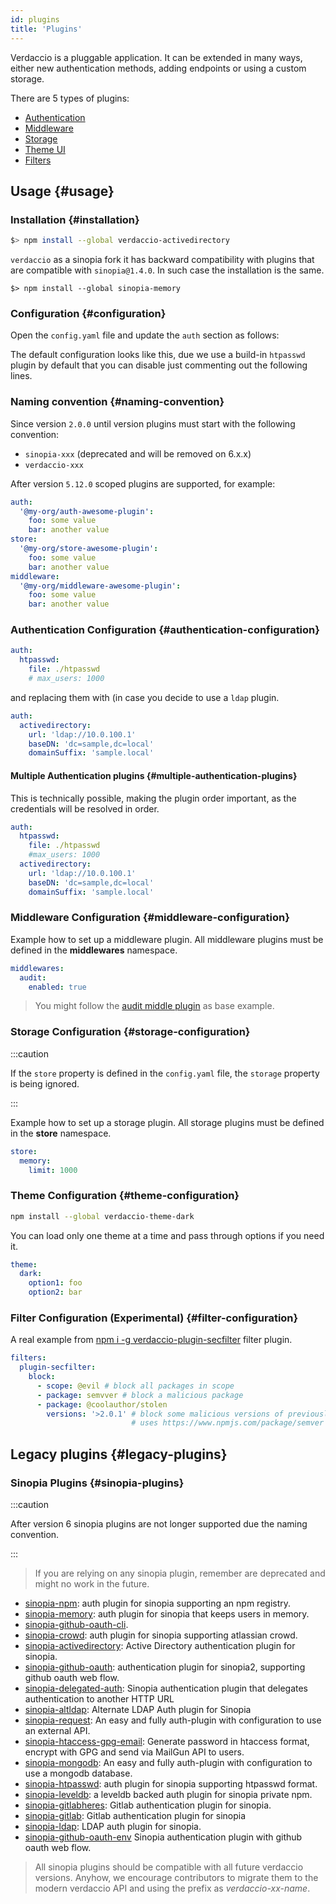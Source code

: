 ```yaml
---
id: plugins
title: 'Plugins'
---
```


Verdaccio is a pluggable application. It can be extended in many ways, either new authentication methods, adding endpoints or using a custom storage.

There are 5 types of plugins:

- [Authentication](plugin-auth.md)
- [Middleware](plugin-middleware.md)
- [Storage](plugin-storage.md)
- [Theme UI](plugin-theme.md)
- [Filters](plugin-filter.md)

## Usage {#usage}

### Installation {#installation}

```bash
$> npm install --global verdaccio-activedirectory
```

`verdaccio` as a sinopia fork it has backward compatibility with plugins that are compatible with `sinopia@1.4.0`. In such case the installation is the same.

```
$> npm install --global sinopia-memory
```

### Configuration {#configuration}

Open the `config.yaml` file and update the `auth` section as follows:

The default configuration looks like this, due we use a build-in `htpasswd` plugin by default that you can disable just commenting out the following lines.

### Naming convention {#naming-convention}

Since version `2.0.0` until version plugins must start with the following convention:

- `sinopia-xxx` (deprecated and will be removed on 6.x.x)
- `verdaccio-xxx`

After version `5.12.0` scoped plugins are supported, for example:

```yaml
auth:
  '@my-org/auth-awesome-plugin':
    foo: some value
    bar: another value
store:
  '@my-org/store-awesome-plugin':
    foo: some value
    bar: another value
middleware:
  '@my-org/middleware-awesome-plugin':
    foo: some value
    bar: another value
```

### Authentication Configuration {#authentication-configuration}

```yaml
auth:
  htpasswd:
    file: ./htpasswd
    # max_users: 1000
```

and replacing them with (in case you decide to use a `ldap` plugin.

```yaml
auth:
  activedirectory:
    url: 'ldap://10.0.100.1'
    baseDN: 'dc=sample,dc=local'
    domainSuffix: 'sample.local'
```

#### Multiple Authentication plugins {#multiple-authentication-plugins}

This is technically possible, making the plugin order important, as the credentials will be resolved in order.

```yaml
auth:
  htpasswd:
    file: ./htpasswd
    #max_users: 1000
  activedirectory:
    url: 'ldap://10.0.100.1'
    baseDN: 'dc=sample,dc=local'
    domainSuffix: 'sample.local'
```

### Middleware Configuration {#middleware-configuration}

Example how to set up a middleware plugin. All middleware plugins must be defined in the **middlewares** namespace.

```yaml
middlewares:
  audit:
    enabled: true
```

> You might follow the [audit middle plugin](https://github.com/verdaccio/verdaccio-audit) as base example.

### Storage Configuration {#storage-configuration}

:::caution

If the `store` property is defined in the `config.yaml` file, the `storage` property is being ignored.

:::

Example how to set up a storage plugin. All storage plugins must be defined in the **store** namespace.

```yaml
store:
  memory:
    limit: 1000
```

### Theme Configuration {#theme-configuration}

```bash
npm install --global verdaccio-theme-dark
```

You can load only one theme at a time and pass through options if you need it.

```yaml
theme:
  dark:
    option1: foo
    option2: bar
```

### Filter Configuration (Experimental) {#filter-configuration}

A real example from [npm i -g verdaccio-plugin-secfilter](https://github.com/Ansile/verdaccio-plugin-secfilter) filter plugin.

```yaml
filters:
  plugin-secfilter:
    block:
      - scope: @evil # block all packages in scope
      - package: semvver # block a malicious package
      - package: @coolauthor/stolen
        versions: '>2.0.1' # block some malicious versions of previously ok package
                           # uses https://www.npmjs.com/package/semver syntax
```

## Legacy plugins {#legacy-plugins}

### Sinopia Plugins {#sinopia-plugins}

:::caution

After version 6 sinopia plugins are not longer supported due the naming convention.

:::

> If you are relying on any sinopia plugin, remember are deprecated and might no work in the future.

- [sinopia-npm](https://www.npmjs.com/package/sinopia-npm): auth plugin for sinopia supporting an npm registry.
- [sinopia-memory](https://www.npmjs.com/package/sinopia-memory): auth plugin for sinopia that keeps users in memory.
- [sinopia-github-oauth-cli](https://www.npmjs.com/package/sinopia-github-oauth-cli).
- [sinopia-crowd](https://www.npmjs.com/package/sinopia-crowd): auth plugin for sinopia supporting atlassian crowd.
- [sinopia-activedirectory](https://www.npmjs.com/package/sinopia-activedirectory): Active Directory authentication plugin for sinopia.
- [sinopia-github-oauth](https://www.npmjs.com/package/sinopia-github-oauth): authentication plugin for sinopia2, supporting github oauth web flow.
- [sinopia-delegated-auth](https://www.npmjs.com/package/sinopia-delegated-auth): Sinopia authentication plugin that delegates authentication to another HTTP URL
- [sinopia-altldap](https://www.npmjs.com/package/sinopia-altldap): Alternate LDAP Auth plugin for Sinopia
- [sinopia-request](https://www.npmjs.com/package/sinopia-request): An easy and fully auth-plugin with configuration to use an external API.
- [sinopia-htaccess-gpg-email](https://www.npmjs.com/package/sinopia-htaccess-gpg-email): Generate password in htaccess format, encrypt with GPG and send via MailGun API to users.
- [sinopia-mongodb](https://www.npmjs.com/package/sinopia-mongodb): An easy and fully auth-plugin with configuration to use a mongodb database.
- [sinopia-htpasswd](https://www.npmjs.com/package/sinopia-htpasswd): auth plugin for sinopia supporting htpasswd format.
- [sinopia-leveldb](https://www.npmjs.com/package/sinopia-leveldb): a leveldb backed auth plugin for sinopia private npm.
- [sinopia-gitlabheres](https://www.npmjs.com/package/sinopia-gitlabheres): Gitlab authentication plugin for sinopia.
- [sinopia-gitlab](https://www.npmjs.com/package/sinopia-gitlab): Gitlab authentication plugin for sinopia
- [sinopia-ldap](https://www.npmjs.com/package/sinopia-ldap): LDAP auth plugin for sinopia.
- [sinopia-github-oauth-env](https://www.npmjs.com/package/sinopia-github-oauth-env) Sinopia authentication plugin with github oauth web flow.

> All sinopia plugins should be compatible with all future verdaccio versions. Anyhow, we encourage contributors to migrate them to the
> modern verdaccio API and using the prefix as _verdaccio-xx-name_.
